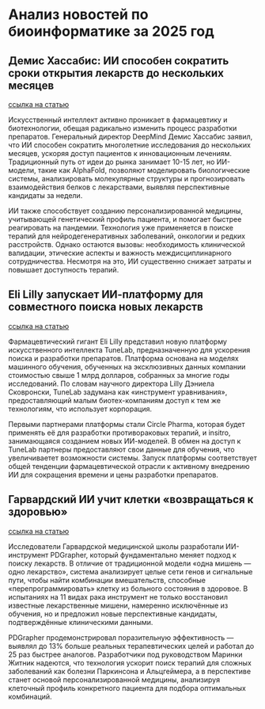 # Анализ новостей по биоинформатике за 2025 год

## Демис Хассабис: ИИ способен сократить сроки открытия лекарств до нескольких месяцев
[ссылка на статью](https://dtales.media/2025/09/18/demis-hassabis-ii-sposoben-sokratit-sroki-otkrytiya-lekarstv-do-neskolkih-mesyaczev/)

Искусственный интеллект активно проникает в фармацевтику и биотехнологии, обещая радикально изменить процесс разработки препаратов. Генеральный директор DeepMind Демис Хассабис заявил, что ИИ способен сократить многолетние исследования до нескольких месяцев, ускоряя доступ пациентов к инновационным лечениям. Традиционный путь от идеи до рынка занимает 10-15 лет, но ИИ-модели, такие как AlphaFold, позволяют моделировать биологические системы, анализировать молекулярные структуры и прогнозировать взаимодействия белков с лекарствами, выявляя перспективные кандидаты за недели.

ИИ также способствует созданию персонализированной медицины, учитывающей генетический профиль пациента, и помогает быстрее реагировать на пандемии. Технология уже применяется в поиске терапий для нейродегенеративных заболеваний, онкологии и редких расстройств. Однако остаются вызовы: необходимость клинической валидации, этические аспекты и важность междисциплинарного сотрудничества. Несмотря на это, ИИ существенно снижает затраты и повышает доступность терапий.

## Eli Lilly запускает ИИ-платформу для совместного поиска новых лекарств
[ссылка на статью](https://dtales.media/2025/09/16/eli-lilly-zapuskaet-ii-platformu-dlya-sovmestnogo-poiska-novyh-lekarstv/)

Фармацевтический гигант Eli Lilly представил новую платформу искусственного интеллекта TuneLab, предназначенную для ускорения поиска и разработки препаратов. Платформа основана на моделях машинного обучения, обученных на эксклюзивных данных компании стоимостью свыше 1 млрд долларов, собранных за многие годы исследований. По словам научного директора Lilly Дэниела Сковронски, TuneLab задумана как «инструмент уравнивания», предоставляющий малым биотех-компаниям доступ к тем же технологиям, что использует корпорация.

Первыми партнерами платформы стали Circle Pharma, которая будет применять её для разработки противораковых терапий, и insitro, занимающаяся созданием новых ИИ-моделей. В обмен на доступ к TuneLab партнеры предоставляют свои данные для обучения, что увеличиваетет возможности системы. Запуск платформы соответствует общей тенденции фармацевтической отрасли к активному внедрению ИИ для сокращения времени и цены разработки препаратов.


## Гарвардский ИИ учит клетки «возвращаться к здоровью»
[ссылка на статью](https://dtales.media/2025/09/12/garvardskij-ii-uchit-kletki-vozvrashhatsya-k-zdorovyu/)

Исследователи Гарвардской медицинской школы разработали ИИ-инструмент PDGrapher, который фундаментально меняет подход к поиску лекарств. В отличие от традиционной модели «одна мишень — одно лекарство», система анализирует целые сети генов и сигнальные пути, чтобы найти комбинации вмешательств, способные «перепрограммировать» клетку из больного состояния в здоровое. В испытаниях на 11 видах рака инструмент не только восстановил известные лекарственные мишени, намеренно исключённые из обучения, но и предложил новые перспективные кандидаты, подтверждённые клиническими данными.

PDGrapher продемонстрировал поразительную эффективность — выявлял до 13% больше реальных терапевтических целей и работал до 25 раз быстрее аналогов. Разработчики под руководством Маринки Житник надеются, что технология ускорит поиск терапий для сложных заболеваний как болезни Паркинсона и Альцгеймера, а в перспективе станет основой персонализированной медицины, анализируя клеточный профиль конкретного пациента для подбора оптимальных комбинаций.
